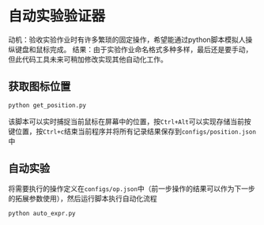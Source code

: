 # 自动实验验证器
动机：验收实验作业时有许多繁琐的固定操作，希望能通过python脚本模拟人操纵键盘和鼠标完成。
结果：由于实验作业命名格式多种多样，最后还是要手动，但此代码工具未来可稍加修改实现其他自动化工作。

## 获取图标位置
```bash
python get_position.py
```
该脚本可以实时捕捉当前鼠标在屏幕中的位置，按`Ctrl+Alt`可以实现存储当前按键位置，按`Ctrl+c`结束当前程序并将所有记录结果保存到`configs/position.json`中

## 自动实验
将需要执行的操作定义在`configs/op.json`中（前一步操作的结果可以作为下一步的拓展参数使用），然后运行脚本执行自动化流程
```bash
python auto_expr.py
```